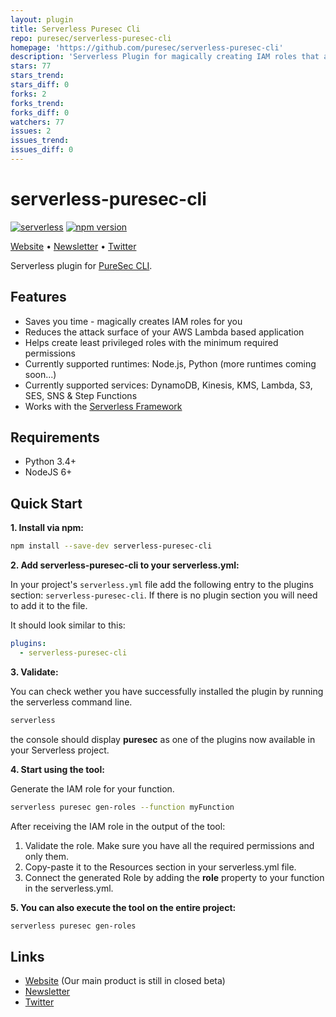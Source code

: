 ```yaml
---
layout: plugin
title: Serverless Puresec Cli
repo: puresec/serverless-puresec-cli
homepage: 'https://github.com/puresec/serverless-puresec-cli'
description: 'Serverless Plugin for magically creating IAM roles that are least privileged per function.'
stars: 77
stars_trend: 
stars_diff: 0
forks: 2
forks_trend: 
forks_diff: 0
watchers: 77
issues: 2
issues_trend: 
issues_diff: 0
---
```



# serverless-puresec-cli

[![serverless](http://public.serverless.com/badges/v3.svg)](http://www.serverless.com)
[![npm version](https://badge.fury.io/js/serverless-puresec-cli.svg)](https://badge.fury.io/js/serverless-puresec-cli)

[Website](https://www.puresec.io/) • [Newsletter](http://eepurl.com/cPu0_b) • [Twitter](https://twitter.com/PureSecTeam/)

Serverless plugin for [PureSec CLI](https://github.com/puresec/puresec-cli).

## Features

* Saves you time - magically creates IAM roles for you
* Reduces the attack surface of your AWS Lambda based application
* Helps create least privileged roles with the minimum required permissions
* Currently supported runtimes: Node.js, Python (more runtimes coming soon...)
* Currently supported services: DynamoDB, Kinesis, KMS, Lambda, S3, SES, SNS & Step Functions
* Works with the [Serverless Framework](https://github.com/serverless/serverless)

## Requirements

* Python 3.4+
* NodeJS 6+

## Quick Start

**1. Install via npm:**

```bash
npm install --save-dev serverless-puresec-cli
```

**2. Add serverless-puresec-cli to your serverless.yml:**

In your project's `serverless.yml` file add the following entry to the plugins section: `serverless-puresec-cli`. 
If there is no plugin section you will need to add it to the file.

It should look similar to this:
```yaml
plugins:
  - serverless-puresec-cli
```

**3. Validate:**

You can check wether you have successfully installed the plugin by running the serverless command line.

```bash
serverless
```

the console should display **puresec** as one of the plugins now available in your Serverless project.

**4. Start using the tool:**

Generate the IAM role for your function.

```bash
serverless puresec gen-roles --function myFunction
```

After receiving the IAM role in the output of the tool:

1. Validate the role. Make sure you have all the required permissions and only them.
2. Copy-paste it to the Resources section in your serverless.yml file.
3. Connect the generated Role by adding the **role** property to your function in the serverless.yml.

**5. You can also execute the tool on the entire project:**

```bash
serverless puresec gen-roles
```


## Links

* [Website](https://www.puresec.io/) (Our main product is still in closed beta)
* [Newsletter](http://eepurl.com/cPu0_b)
* [Twitter](https://twitter.com/PureSecTeam/)
